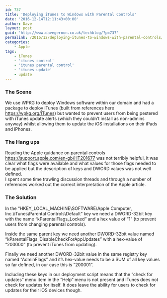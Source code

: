 ```yaml
---
id: 737
title: 'Deploying iTunes to Windows with Parental Controls'
date: '2016-12-14T12:11:43+00:00'
author: Dave
layout: post
guid: 'http://www.davegernon.co.uk/techblog/?p=737'
permalink: /2016/12/deploying-itunes-to-windows-with-parental-controls/
categories:
    - Apple
tags:
    - iTunes
    - 'itunes control'
    - 'itunes parental control'
    - 'itunes update'
    - update
---
```


### The Scene

We use WPKG to deploy Windows software within our domain and had a package to deploy iTunes (built from references here <https://wpkg.org/ITunes>) but wanted to prevent users from being pestered with iTunes update alerts (which they couldn’t install as non-admins anyway) whilst allowing them to update the iOS installations on their iPads and iPhones.

### The Hang ups

Reading the Apple guidance on parental controls <https://support.apple.com/en-gb/HT201677> was not terribly helpful, it was clear what flags were available and what values for those flags needed to be applied but the description of keys and DWORD values was not well defined.  
I spent some time trawling discussion threads and through a number of references worked out the correct interpretation of the Apple article.

### The Solution

In the “HKEY\_LOCAL\_MACHINE\\SOFTWARE\\Apple Computer, Inc.\\iTunes\\Parental Controls\\Default” key we need a DWORD-32bit key with the name “kParentalFlags\_Locked” and a hex value of “1” (to prevent users from changing parental controls).

Inside the same parent key we need another DWORD-32bit value named “kParentalFlags\_DisableCheckForAppUpdates” with a hex-value of “200000” (to prevent iTunes from updating).

Finally we need another DWORD-32bit value in the same registry key named “AdminFlags” and it’s hex-value needs to be a SUM of all key values so far defined, in our case this is “200001”.

Including these keys in our deployment script means that the “check for updates” menu item in the “Help” menu is not present and iTunes does not check for updates for itself. It does leave the ability for users to check for updates for their iOS devices though.